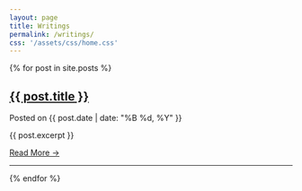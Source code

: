```yaml
---
layout: page
title: Writings
permalink: /writings/
css: '/assets/css/home.css'
---
```


{% for post in site.posts %}
  <div class="post-preview">
    <h2 class="post-title">
      <a href="{{ post.url | relative_url }}">{{ post.title }}</a>
    </h2>
    <p class="post-meta">
      Posted on {{ post.date | date: "%B %d, %Y" }}
    </p>
    <p class="post-excerpt">{{ post.excerpt }}</p>
    <p><a href="{{ post.url | relative_url }}">Read More →</a></p>
    <hr>
  </div>
{% endfor %}
